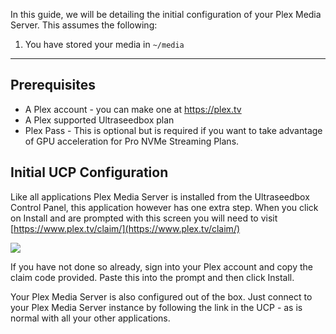 In this guide, we will be detailing the initial configuration of your Plex Media Server. This assumes the following:

1. You have stored your media in `~/media`

***

## Prerequisites

* A Plex account - you can make one at https://plex.tv
* A Plex supported Ultraseedbox plan
* Plex Pass - This is optional but is required if you want to take advantage of GPU acceleration for Pro NVMe Streaming Plans.

## Initial UCP Configuration

Like all applications Plex Media Server is installed from the Ultraseedbox Control Panel, this application however has one extra step. When you click on Install and are prompted with this screen you will need to visit [https://www.plex.tv/claim/](https://www.plex.tv/claim/)

![](https://docs.usbx.me/uploads/images/gallery/2019-10/Claim-Code.PNG)

If you have not done so already, sign into your Plex account and copy the claim code provided. Paste this into the prompt and then click Install.

Your Plex Media Server is also configured out of the box. Just connect to your Plex Media Server instance by following the link in the UCP - as is normal with all your other applications.